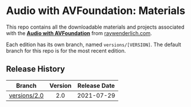 # Audio with AVFoundation: Materials

This repo contains all the downloadable materials and projects associated with the **[Audio with AVFoundation](https://www.raywenderlich.com/21868250-audio-with-avfoundation)** from [raywenderlich.com](https://www.raywenderlich.com).

Each edition has its own branch, named `versions/[VERSION]`. The default branch for this repo is for the most recent edition.

## Release History

| Branch                                                                                  | Version | Release Date |
| --------------------------------------------------------------------------------------- |:-------:|:------------:|
| [versions/2.0](https://github.com/raywenderlich/video-aavf-materials/tree/versions/2.0) | 2.0     | 2021-07-29   |
